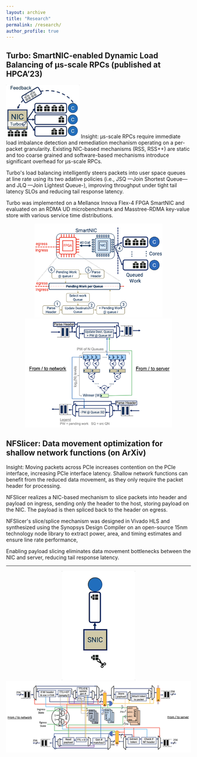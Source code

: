 ```yaml
---
layout: archive
title: "Research"
permalink: /research/
author_profile: true
---
```


Turbo: SmartNIC-enabled Dynamic Load Balancing of µs-scale RPCs (published at HPCA’23)
------

<p align="left">
<img src="../images/turbo_gif.gif" alt="animated" width="200"/>
Insight: μs-scale RPCs require immediate load imbalance detection and remediation mechanism operating on a per-packet granularity. Existing NIC-based mechanisms (RSS, RSS++) are static and too coarse grained and software-based mechanisms introduce significant overhead for µs-scale RPCs. 

Turbo's load balancing intelligently steers packets into user space queues at line rate using its two adative policies (i.e., JSQ —Join Shortest Queue— and JLQ —Join Lightest Queue-), improving throughput under tight tail latency SLOs and reducing tail response latency. 

Turbo was implemented on a Mellanox Innova Flex-4 FPGA SmartNIC and evaluated on an RDMA UD microbenchmark and Masstree-RDMA key-value store with various service time distributions.
</p>


<p align="center">
<img src="../images/turbo_diagram.png" width="350">
<img src="../images/turbo_fpga.png" width="400">
</p>

NFSlicer: Data movement optimization for shallow network functions (on ArXiv)
------

Insight: Moving packets across PCIe increases contention on the PCIe interface, increasing PCIe interface latency.
Shallow network functions can benefit from the reduced data movement, as they only require the packet header for processing.

NFSlicer realizes a NIC-based mechanism to slice packets into header and payload on ingress, sending only the header to the host, storing payload on the NIC. The payload is then spliced back to the header on egress.

NFSlicer's slice/splice mechanism was designed in Vivado HLS and synthesized using the Synopsys Design Compiler on an open-source
15nm technology node library to extract power, area, and timing estimates and ensure line rate performance, 

Enabling payload slicing eliminates data movement bottlenecks between the NIC and server, reducing tail response latency.

------
<p align="center">
<img src="../images/nfslicer_gif.gif" alt="animated" width="200"/>
<img src="../images/nfslicer_fpga.png" width="750">
</p>

<!---
<div style="text-align:center">
</div>
-->


<!---
to resize gif
<img src="https://media.giphy.com/media/vFKqnCdLPNOKc/giphy.gif" width="40" height="40" />
-->


<!---

Welcome! If you're here to know more about me, you're at the right place! I'll make this easy :D
- 5th-year PhD student
  - School: Georgia Institute of Technology
  - Major: Electrical and Computer Engineering (ECE) 
  - Advisor: Alexandros Daglis
  - Research interests: datacenters, smartNICs, in-network computing, computer architecture, FPGAs
  - I'm currently looking for an internship for Summer 2024. If my profile interests you, please reach out via email: hamed@gatech.edu

- Topic: Enabling an Application-Aware Network with SmartNICs to Accelerate Latency-Critical Online Services
  - Datacenters traditionally operate with a strict boundary between network and compute. The increasing demands of today’s datacenters has instigated a push toward merging the two, giving rise to the advent of smartNICs. While tightly coupled with their hosts, smartNICs allow for the offloading of application level hints, enabling unique network-compute performance optimizations, which boost server throughput under very tight tail latency SLOs for latency-critical microservices. My work identifies prime use cases for re-architecting the datacenter using smartNICs and clarifies why smartNICs should co-exist, alongside server grade CPUs, as first-class citizens within the datacenter.

I have hands-on experience with the following SmartNICs:

| Mellanox Innova Flex-4 SmartNIC  | Mellanox BlueField-2 DPU |    
|:--------------------------------:|:------------------------:|
| 40G FPGA SmartNIC | 100G SoC SmartNIC |
| <img src="../images/innova.png" width="200"> | <img src="../images/bf2.png" width="200"> |
| <img src="../images/innova_diagram.png" width="500"> | <img src="../images/bf2_diagram.png" width="475"> |

<!---
| ![alt text](../images/innova.png) | ![alt text](../images/innova_diagram.png) |
| ![alt text](../images/bf2.png) | ![alt text](../images/bf2_diagram.png) |

- Mellanox Innova Flex-4 SmartNIC
  - 40G FPGA SmartNIC

<p align="center">
  <img src="../images/innova.png" width="200">
  <img src="../images/innova_diagram.png" width="500">
</p>


- Mellanox BlueField-2 DPU
  - 100G SoC SmartNIC

<p align="center">
  <img src="../images/bf2.png" width="200">
  <img src="../images/bf2_diagram.png" width="500">
</p>

If you're interested in collaborating or have any questions, please don't hesitate to reach out!

Getting started
======
1. Register a GitHub account if you don't have one and confirm your e-mail (required!)
1. Fork [this repository](https://github.com/academicpages/academicpages.github.io) by clicking the "fork" button in the top right. 
1. Go to the repository's settings (rightmost item in the tabs that start with "Code", should be below "Unwatch"). Rename the repository "[your GitHub username].github.io", which will also be your website's URL.
1. Set site-wide configuration and create content & metadata (see below -- also see [this set of diffs](http://archive.is/3TPas) showing what files were changed to set up [an example site](https://getorg-testacct.github.io) for a user with the username "getorg-testacct")
1. Upload any files (like PDFs, .zip files, etc.) to the files/ directory. They will appear at https://[your GitHub username].github.io/files/example.pdf.  
1. Check status by going to the repository settings, in the "GitHub pages" section

Site-wide configuration
------
The main configuration file for the site is in the base directory in [_config.yml](https://github.com/academicpages/academicpages.github.io/blob/master/_config.yml), which defines the content in the sidebars and other site-wide features. You will need to replace the default variables with ones about yourself and your site's github repository. The configuration file for the top menu is in [_data/navigation.yml](https://github.com/academicpages/academicpages.github.io/blob/master/_data/navigation.yml). For example, if you don't have a portfolio or blog posts, you can remove those items from that navigation.yml file to remove them from the header. 

Create content & metadata
------
For site content, there is one markdown file for each type of content, which are stored in directories like _publications, _talks, _posts, _teaching, or _pages. For example, each talk is a markdown file in the [_talks directory](https://github.com/academicpages/academicpages.github.io/tree/master/_talks). At the top of each markdown file is structured data in YAML about the talk, which the theme will parse to do lots of cool stuff. The same structured data about a talk is used to generate the list of talks on the [Talks page](https://academicpages.github.io/talks), each [individual page](https://academicpages.github.io/talks/2012-03-01-talk-1) for specific talks, the talks section for the [CV page](https://academicpages.github.io/cv), and the [map of places you've given a talk](https://academicpages.github.io/talkmap.html) (if you run this [python file](https://github.com/academicpages/academicpages.github.io/blob/master/talkmap.py) or [Jupyter notebook](https://github.com/academicpages/academicpages.github.io/blob/master/talkmap.ipynb), which creates the HTML for the map based on the contents of the _talks directory).

**Markdown generator**

I have also created [a set of Jupyter notebooks](https://github.com/academicpages/academicpages.github.io/tree/master/markdown_generator
) that converts a CSV containing structured data about talks or presentations into individual markdown files that will be properly formatted for the academicpages template. The sample CSVs in that directory are the ones I used to create my own personal website at stuartgeiger.com. My usual workflow is that I keep a spreadsheet of my publications and talks, then run the code in these notebooks to generate the markdown files, then commit and push them to the GitHub repository.

How to edit your site's GitHub repository
------
Many people use a git client to create files on their local computer and then push them to GitHub's servers. If you are not familiar with git, you can directly edit these configuration and markdown files directly in the github.com interface. Navigate to a file (like [this one](https://github.com/academicpages/academicpages.github.io/blob/master/_talks/2012-03-01-talk-1.md) and click the pencil icon in the top right of the content preview (to the right of the "Raw | Blame | History" buttons). You can delete a file by clicking the trashcan icon to the right of the pencil icon. You can also create new files or upload files by navigating to a directory and clicking the "Create new file" or "Upload files" buttons. 

Example: editing a markdown file for a talk
![Editing a markdown file for a talk](/images/editing-talk.png)

For more info
------
More info about configuring academicpages can be found in [the guide](https://academicpages.github.io/markdown/). The [guides for the Minimal Mistakes theme](https://mmistakes.github.io/minimal-mistakes/docs/configuration/) (which this theme was forked from) might also be helpful.
-->